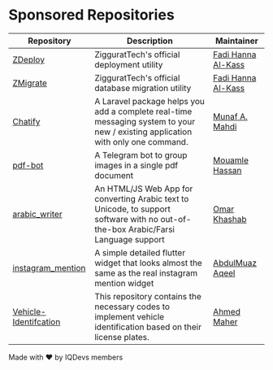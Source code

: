 # Sponsored Repositories

| Repository                                           | Description                                                                                                                     | Maintainer                                      |
| ---------------------------------------------------- | ------------------------------------------------------------------------------------------------------------------------------- | ----------------------------------------------- |
| [ZDeploy](https://github.com/ziggurattech/zdeploy)   | ZigguratTech's official deployment utility                                                                                      | [Fadi Hanna Al-Kass](https://github.com/alkass) |
| [ZMigrate](https://github.com/ziggurattech/zmigrate) | ZigguratTech's official database migration utility                                                                              | [Fadi Hanna Al-Kass](https://github.com/alkass) |
| [Chatify](https://github.com/munafio/chatify)        | A Laravel package helps you add a complete real-time messaging system to your new / existing application with only one command. | [Munaf A. Mahdi](https://github.com/munafio)    |
| [pdf-bot](https://github.com/MouamleH/pdf-bot) | A Telegram bot to group images in a single pdf document | [Mouamle Hassan](https://github.com/MouamleH) |
| [arabic_writer](https://github.com/omar84/arabic_writer) | An HTML/JS Web App for converting Arabic text to Unicode, to support software with no out-of-the-box Arabic/Farsi Language support | [Omar Khashab](https://github.com/omar84) |
| [instagram_mention](https://github.com/devmuaz/instagram_mention) | A simple detailed flutter widget that looks almost the same as the real instagram mention widget | [AbdulMuaz Aqeel](https://github.com/devmuaz) |
|[Vehicle-Identifcation](https://github.com/A7medMaher/Vehicle-Identifcation)   | This repository contains the necessary codes to implement vehicle identification based on their license plates. |[Ahmed Maher](https://github.com/A7medMaher)
Made with ❤️ by IQDevs members
